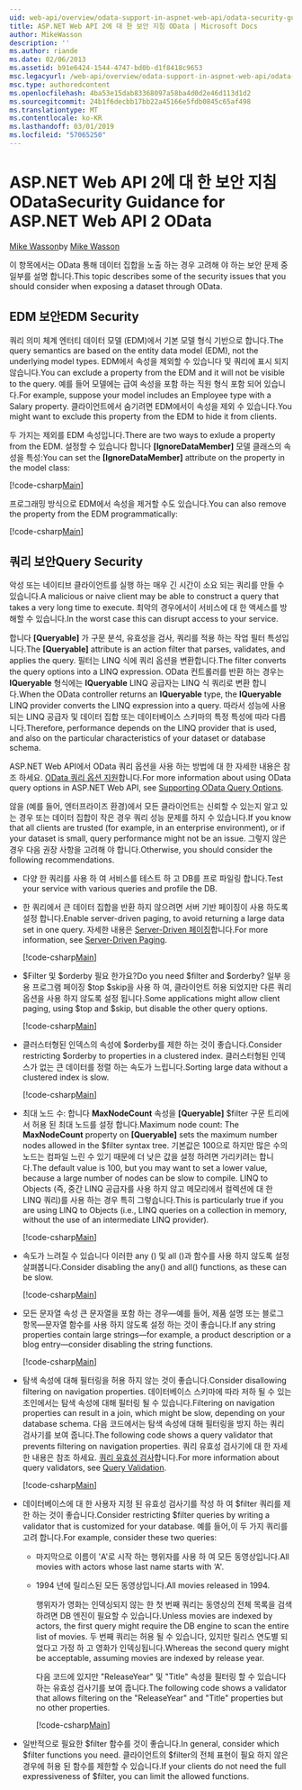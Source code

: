 ```yaml
---
uid: web-api/overview/odata-support-in-aspnet-web-api/odata-security-guidance
title: ASP.NET Web API 2에 대 한 보안 지침 OData | Microsoft Docs
author: MikeWasson
description: ''
ms.author: riande
ms.date: 02/06/2013
ms.assetid: b91e6424-1544-4747-bd0b-d1f8418c9653
msc.legacyurl: /web-api/overview/odata-support-in-aspnet-web-api/odata-security-guidance
msc.type: authoredcontent
ms.openlocfilehash: 4ba53e15dab83368097a58ba4d0d2e46d113d1d2
ms.sourcegitcommit: 24b1f6decbb17bb22a45166e5fdb0845c65af498
ms.translationtype: MT
ms.contentlocale: ko-KR
ms.lasthandoff: 03/01/2019
ms.locfileid: "57065250"
---
```

<a name="security-guidance-for-aspnet-web-api-2-odata"></a><span data-ttu-id="e9d0c-102">ASP.NET Web API 2에 대 한 보안 지침 OData</span><span class="sxs-lookup"><span data-stu-id="e9d0c-102">Security Guidance for ASP.NET Web API 2 OData</span></span>
====================
<span data-ttu-id="e9d0c-103">[Mike Wasson](https://github.com/MikeWasson)</span><span class="sxs-lookup"><span data-stu-id="e9d0c-103">by [Mike Wasson](https://github.com/MikeWasson)</span></span>

<span data-ttu-id="e9d0c-104">이 항목에서는 OData 통해 데이터 집합을 노출 하는 경우 고려해 야 하는 보안 문제 중 일부를 설명 합니다.</span><span class="sxs-lookup"><span data-stu-id="e9d0c-104">This topic describes some of the security issues that you should consider when exposing a dataset through OData.</span></span>

## <a name="edm-security"></a><span data-ttu-id="e9d0c-105">EDM 보안</span><span class="sxs-lookup"><span data-stu-id="e9d0c-105">EDM Security</span></span>

<span data-ttu-id="e9d0c-106">쿼리 의미 체계 엔터티 데이터 모델 (EDM)에서 기본 모델 형식 기반으로 합니다.</span><span class="sxs-lookup"><span data-stu-id="e9d0c-106">The query semantics are based on the entity data model (EDM), not the underlying model types.</span></span> <span data-ttu-id="e9d0c-107">EDM에서 속성을 제외할 수 있습니다 및 쿼리에 표시 되지 않습니다.</span><span class="sxs-lookup"><span data-stu-id="e9d0c-107">You can exclude a property from the EDM and it will not be visible to the query.</span></span> <span data-ttu-id="e9d0c-108">예를 들어 모델에는 급여 속성을 포함 하는 직원 형식 포함 되어 있습니다.</span><span class="sxs-lookup"><span data-stu-id="e9d0c-108">For example, suppose your model includes an Employee type with a Salary property.</span></span> <span data-ttu-id="e9d0c-109">클라이언트에서 숨기려면 EDM에서이 속성을 제외 수 있습니다.</span><span class="sxs-lookup"><span data-stu-id="e9d0c-109">You might want to exclude this property from the EDM to hide it from clients.</span></span>

<span data-ttu-id="e9d0c-110">두 가지는 제외를 EDM 속성입니다.</span><span class="sxs-lookup"><span data-stu-id="e9d0c-110">There are two ways to exlude a property from the EDM.</span></span> <span data-ttu-id="e9d0c-111">설정할 수 있습니다 합니다 **[IgnoreDataMember]** 모델 클래스의 속성을 특성:</span><span class="sxs-lookup"><span data-stu-id="e9d0c-111">You can set the **[IgnoreDataMember]** attribute on the property in the model class:</span></span>

[!code-csharp[Main](odata-security-guidance/samples/sample1.cs)]

<span data-ttu-id="e9d0c-112">프로그래밍 방식으로 EDM에서 속성을 제거할 수도 있습니다.</span><span class="sxs-lookup"><span data-stu-id="e9d0c-112">You can also remove the property from the EDM programmatically:</span></span>

[!code-csharp[Main](odata-security-guidance/samples/sample2.cs)]

## <a name="query-security"></a><span data-ttu-id="e9d0c-113">쿼리 보안</span><span class="sxs-lookup"><span data-stu-id="e9d0c-113">Query Security</span></span>

<span data-ttu-id="e9d0c-114">악성 또는 네이티브 클라이언트를 실행 하는 매우 긴 시간이 소요 되는 쿼리를 만들 수 있습니다.</span><span class="sxs-lookup"><span data-stu-id="e9d0c-114">A malicious or naive client may be able to construct a query that takes a very long time to execute.</span></span> <span data-ttu-id="e9d0c-115">최악의 경우에서이 서비스에 대 한 액세스를 방해할 수 있습니다.</span><span class="sxs-lookup"><span data-stu-id="e9d0c-115">In the worst case this can disrupt access to your service.</span></span>

<span data-ttu-id="e9d0c-116">합니다 **[Queryable]** 가 구문 분석, 유효성을 검사, 쿼리를 적용 하는 작업 필터 특성입니다.</span><span class="sxs-lookup"><span data-stu-id="e9d0c-116">The **[Queryable]** attribute is an action filter that parses, validates, and applies the query.</span></span> <span data-ttu-id="e9d0c-117">필터는 LINQ 식에 쿼리 옵션을 변환합니다.</span><span class="sxs-lookup"><span data-stu-id="e9d0c-117">The filter converts the query options into a LINQ expression.</span></span> <span data-ttu-id="e9d0c-118">OData 컨트롤러를 반환 하는 경우는 **IQueryable** 형식에는 **IQueryable** LINQ 공급자는 LINQ 식 쿼리로 변환 합니다.</span><span class="sxs-lookup"><span data-stu-id="e9d0c-118">When the OData controller returns an **IQueryable** type, the **IQueryable** LINQ provider converts the LINQ expression into a query.</span></span> <span data-ttu-id="e9d0c-119">따라서 성능에 사용 되는 LINQ 공급자 및 데이터 집합 또는 데이터베이스 스키마의 특정 특성에 따라 다릅니다.</span><span class="sxs-lookup"><span data-stu-id="e9d0c-119">Therefore, performance depends on the LINQ provider that is used, and also on the particular characteristics of your dataset or database schema.</span></span>

<span data-ttu-id="e9d0c-120">ASP.NET Web API에서 OData 쿼리 옵션을 사용 하는 방법에 대 한 자세한 내용은 참조 하세요. [OData 쿼리 옵션 지원](supporting-odata-query-options.md)합니다.</span><span class="sxs-lookup"><span data-stu-id="e9d0c-120">For more information about using OData query options in ASP.NET Web API, see [Supporting OData Query Options](supporting-odata-query-options.md).</span></span>

<span data-ttu-id="e9d0c-121">않을 (예를 들어, 엔터프라이즈 환경)에서 모든 클라이언트는 신뢰할 수 있는지 알고 있는 경우 또는 데이터 집합이 작은 경우 쿼리 성능 문제를 하지 수 있습니다.</span><span class="sxs-lookup"><span data-stu-id="e9d0c-121">If you know that all clients are trusted (for example, in an enterprise environment), or if your dataset is small, query performance might not be an issue.</span></span> <span data-ttu-id="e9d0c-122">그렇지 않은 경우 다음 권장 사항을 고려해 야 합니다.</span><span class="sxs-lookup"><span data-stu-id="e9d0c-122">Otherwise, you should consider the following recommendations.</span></span>

- <span data-ttu-id="e9d0c-123">다양 한 쿼리를 사용 하 여 서비스를 테스트 하 고 DB를 프로 파일링 합니다.</span><span class="sxs-lookup"><span data-stu-id="e9d0c-123">Test your service with various queries and profile the DB.</span></span>
- <span data-ttu-id="e9d0c-124">한 쿼리에서 큰 데이터 집합을 반환 하지 않으려면 서버 기반 페이징이 사용 하도록 설정 합니다.</span><span class="sxs-lookup"><span data-stu-id="e9d0c-124">Enable server-driven paging, to avoid returning a large data set in one query.</span></span> <span data-ttu-id="e9d0c-125">자세한 내용은 [Server-Driven 페이징](supporting-odata-query-options.md#server-paging)합니다.</span><span class="sxs-lookup"><span data-stu-id="e9d0c-125">For more information, see [Server-Driven Paging](supporting-odata-query-options.md#server-paging).</span></span> 

    [!code-csharp[Main](odata-security-guidance/samples/sample3.cs)]
- <span data-ttu-id="e9d0c-126">$Filter 및 $orderby 필요 한가요?</span><span class="sxs-lookup"><span data-stu-id="e9d0c-126">Do you need $filter and $orderby?</span></span> <span data-ttu-id="e9d0c-127">일부 응용 프로그램 페이징 $top $skip을 사용 하 여, 클라이언트 허용 되었지만 다른 쿼리 옵션을 사용 하지 않도록 설정 됩니다.</span><span class="sxs-lookup"><span data-stu-id="e9d0c-127">Some applications might allow client paging, using $top and $skip, but disable the other query options.</span></span> 

    [!code-csharp[Main](odata-security-guidance/samples/sample4.cs)]
- <span data-ttu-id="e9d0c-128">클러스터형된 인덱스의 속성에 $orderby를 제한 하는 것이 좋습니다.</span><span class="sxs-lookup"><span data-stu-id="e9d0c-128">Consider restricting $orderby to properties in a clustered index.</span></span> <span data-ttu-id="e9d0c-129">클러스터형된 인덱스가 없는 큰 데이터를 정렬 하는 속도가 느립니다.</span><span class="sxs-lookup"><span data-stu-id="e9d0c-129">Sorting large data without a clustered index is slow.</span></span> 

    [!code-csharp[Main](odata-security-guidance/samples/sample5.cs)]
- <span data-ttu-id="e9d0c-130">최대 노드 수: 합니다 **MaxNodeCount** 속성을 **[Queryable]** $filter 구문 트리에서 허용 된 최대 노드를 설정 합니다.</span><span class="sxs-lookup"><span data-stu-id="e9d0c-130">Maximum node count: The **MaxNodeCount** property on **[Queryable]** sets the maximum number nodes allowed in the $filter syntax tree.</span></span> <span data-ttu-id="e9d0c-131">기본값은 100으로 하지만 많은 수의 노드는 컴파일 느린 수 있기 때문에 더 낮은 값을 설정 하려면 가리키려는 합니다.</span><span class="sxs-lookup"><span data-stu-id="e9d0c-131">The default value is 100, but you may want to set a lower value, because a large number of nodes can be slow to compile.</span></span> <span data-ttu-id="e9d0c-132">LINQ to Objects (즉, 중간 LINQ 공급자를 사용 하지 않고 메모리에서 컬렉션에 대 한 LINQ 쿼리)를 사용 하는 경우 특히 그렇습니다.</span><span class="sxs-lookup"><span data-stu-id="e9d0c-132">This is particularly true if you are using LINQ to Objects (i.e., LINQ queries on a collection in memory, without the use of an intermediate LINQ provider).</span></span> 

    [!code-csharp[Main](odata-security-guidance/samples/sample6.cs)]
- <span data-ttu-id="e9d0c-133">속도가 느려질 수 있습니다 이러한 any () 및 all ()과 함수를 사용 하지 않도록 설정 살펴봅니다.</span><span class="sxs-lookup"><span data-stu-id="e9d0c-133">Consider disabling the any() and all() functions, as these can be slow.</span></span> 

    [!code-csharp[Main](odata-security-guidance/samples/sample7.cs)]
- <span data-ttu-id="e9d0c-134">모든 문자열 속성 큰 문자열을 포함 하는 경우&#8212;예를 들어, 제품 설명 또는 블로그 항목&#8212;문자열 함수를 사용 하지 않도록 설정 하는 것이 좋습니다.</span><span class="sxs-lookup"><span data-stu-id="e9d0c-134">If any string properties contain large strings&#8212;for example, a product description or a blog entry&#8212;consider disabling the string functions.</span></span> 

    [!code-csharp[Main](odata-security-guidance/samples/sample8.cs)]
- <span data-ttu-id="e9d0c-135">탐색 속성에 대해 필터링을 허용 하지 않는 것이 좋습니다.</span><span class="sxs-lookup"><span data-stu-id="e9d0c-135">Consider disallowing filtering on navigation properties.</span></span> <span data-ttu-id="e9d0c-136">데이터베이스 스키마에 따라 저하 될 수 있는 조인에서는 탐색 속성에 대해 필터링 될 수 있습니다.</span><span class="sxs-lookup"><span data-stu-id="e9d0c-136">Filtering on navigation properties can result in a join, which might be slow, depending on your database schema.</span></span> <span data-ttu-id="e9d0c-137">다음 코드에서는 탐색 속성에 대해 필터링을 방지 하는 쿼리 검사기를 보여 줍니다.</span><span class="sxs-lookup"><span data-stu-id="e9d0c-137">The following code shows a query validator that prevents filtering on navigation properties.</span></span> <span data-ttu-id="e9d0c-138">쿼리 유효성 검사기에 대 한 자세한 내용은 참조 하세요. [쿼리 유효성 검사](supporting-odata-query-options.md#query-validation)합니다.</span><span class="sxs-lookup"><span data-stu-id="e9d0c-138">For more information about query validators, see [Query Validation](supporting-odata-query-options.md#query-validation).</span></span> 

    [!code-csharp[Main](odata-security-guidance/samples/sample9.cs)]
- <span data-ttu-id="e9d0c-139">데이터베이스에 대 한 사용자 지정 된 유효성 검사기를 작성 하 여 $filter 쿼리를 제한 하는 것이 좋습니다.</span><span class="sxs-lookup"><span data-stu-id="e9d0c-139">Consider restricting $filter queries by writing a validator that is customized for your database.</span></span> <span data-ttu-id="e9d0c-140">예를 들어,이 두 가지 쿼리를 고려 합니다.</span><span class="sxs-lookup"><span data-stu-id="e9d0c-140">For example, consider these two queries:</span></span> 

  - <span data-ttu-id="e9d0c-141">마지막으로 이름이 'A'로 시작 하는 행위자를 사용 하 여 모든 동영상입니다.</span><span class="sxs-lookup"><span data-stu-id="e9d0c-141">All movies with actors whose last name starts with ‘A'.</span></span>
  - <span data-ttu-id="e9d0c-142">1994 년에 릴리스된 모든 동영상입니다.</span><span class="sxs-lookup"><span data-stu-id="e9d0c-142">All movies released in 1994.</span></span>

    <span data-ttu-id="e9d0c-143">행위자가 영화는 인덱싱되지 않는 한 첫 번째 쿼리는 동영상의 전체 목록을 검색 하려면 DB 엔진이 필요할 수 있습니다.</span><span class="sxs-lookup"><span data-stu-id="e9d0c-143">Unless movies are indexed by actors, the first query might require the DB engine to scan the entire list of movies.</span></span> <span data-ttu-id="e9d0c-144">두 번째 쿼리는 허용 될 수 있습니다, 있지만 릴리스 연도별 되었다고 가정 하 고 영화가 인덱싱됩니다.</span><span class="sxs-lookup"><span data-stu-id="e9d0c-144">Whereas the second query might be acceptable, assuming movies are indexed by release year.</span></span>

    <span data-ttu-id="e9d0c-145">다음 코드에 있지만 "ReleaseYear" 및 "Title" 속성을 필터링 할 수 있습니다 하는 유효성 검사기를 보여 줍니다.</span><span class="sxs-lookup"><span data-stu-id="e9d0c-145">The following code shows a validator that allows filtering on the "ReleaseYear" and "Title" properties but no other properties.</span></span>

    [!code-csharp[Main](odata-security-guidance/samples/sample10.cs)]
- <span data-ttu-id="e9d0c-146">일반적으로 필요한 $filter 함수를 것이 좋습니다.</span><span class="sxs-lookup"><span data-stu-id="e9d0c-146">In general, consider which $filter functions you need.</span></span> <span data-ttu-id="e9d0c-147">클라이언트의 $filter의 전체 표현이 필요 하지 않은 경우에 허용 된 함수를 제한할 수 있습니다.</span><span class="sxs-lookup"><span data-stu-id="e9d0c-147">If your clients do not need the full expressiveness of $filter, you can limit the allowed functions.</span></span>
